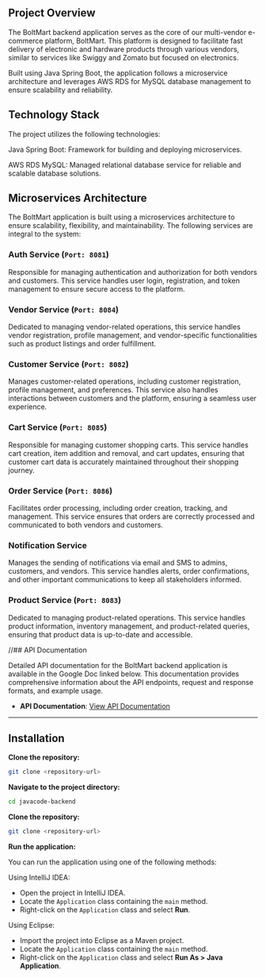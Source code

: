 
## Project Overview

The BoltMart backend application serves as the core of our multi-vendor e-commerce platform, BoltMart. This platform is designed to facilitate fast delivery of electronic and hardware products through various vendors, similar to services like Swiggy and Zomato but focused on electronics.

Built using Java Spring Boot, the application follows a microservice architecture and leverages AWS RDS for MySQL database management to ensure scalability and reliability.

## Technology Stack

The project utilizes the following technologies:

Java Spring Boot: Framework for building and deploying microservices.

AWS RDS MySQL: Managed relational database service for reliable and scalable database solutions.

## Microservices Architecture

The BoltMart application is built using a microservices architecture to ensure scalability, flexibility, and maintainability. The following services are integral to the system:

### **Auth Service** (`Port: 8081`)
Responsible for managing authentication and authorization for both vendors and customers. This service handles user login, registration, and token management to ensure secure access to the platform.

### **Vendor Service** (`Port: 8084`)
Dedicated to managing vendor-related operations, this service handles vendor registration, profile management, and vendor-specific functionalities such as product listings and order fulfillment.

### **Customer Service** (`Port: 8082`)
Manages customer-related operations, including customer registration, profile management, and preferences. This service also handles interactions between customers and the platform, ensuring a seamless user experience.

### **Cart Service** (`Port: 8085`)
Responsible for managing customer shopping carts. This service handles cart creation, item addition and removal, and cart updates, ensuring that customer cart data is accurately maintained throughout their shopping journey.

### **Order Service** (`Port: 8086`)
Facilitates order processing, including order creation, tracking, and management. This service ensures that orders are correctly processed and communicated to both vendors and customers.

### **Notification Service**
Manages the sending of notifications via email and SMS to admins, customers, and vendors. This service handles alerts, order confirmations, and other important communications to keep all stakeholders informed.

### **Product Service** (`Port: 8083`)
Dedicated to managing product-related operations. This service handles product information, inventory management, and product-related queries, ensuring that product data is up-to-date and accessible.


//## API Documentation

Detailed API documentation for the BoltMart backend application is available in the Google Doc linked below. This documentation provides comprehensive information about the API endpoints, request and response formats, and example usage.

- **API Documentation**: [View API Documentation](https://docs.google.com/document/d/1QFuJw2Qg0L6cFGXVyDb0ka3-fv1rDRa4o344gsu4KAQ/edit?usp=sharing)


---------
## Installation

 **Clone the repository:**

```bash
git clone <repository-url>
```
    
**Navigate to the project directory:**

```bash
cd javacode-backend
```

**Clone the repository:**

```bash
git clone <repository-url>
```

**Run the application:**

You can run the application using one of the following methods:

Using IntelliJ IDEA:
 - Open the project in IntelliJ IDEA.
 - Locate the `Application` class containing the `main` method.
 - Right-click on the `Application` class and select **Run**.

Using Eclipse:
   - Import the project into Eclipse as a Maven project.
   - Locate the `Application` class containing the `main` method.
   - Right-click on the `Application` class and select **Run As > Java Application**.







